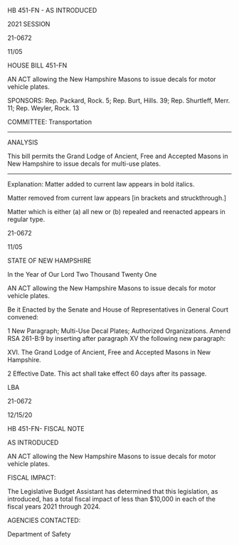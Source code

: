  HB 451-FN - AS INTRODUCED

 

 

2021 SESSION

 21-0672

 11/05

 

HOUSE BILL 451-FN

 

AN ACT allowing the New Hampshire Masons to issue decals for motor vehicle plates.

 

SPONSORS: Rep. Packard, Rock. 5; Rep. Burt, Hills. 39; Rep. Shurtleff, Merr. 11; Rep. Weyler, Rock. 13

 

COMMITTEE: Transportation

 

-----------------------------------------------------------------

 

ANALYSIS

 

 This bill permits the Grand Lodge of Ancient, Free and Accepted Masons in New Hampshire to issue decals for multi-use plates.

 

- - - - - - - - - - - - - - - - - - - - - - - - - - - - - - - - - - - - - - - - - - - - - - - - - - - - - - - - - - - - - - - - - - - - - - - - - - - 

 

Explanation: Matter added to current law appears in bold italics.

 Matter removed from current law appears [in brackets and struckthrough.]

 Matter which is either (a) all new or (b) repealed and reenacted appears in regular type.

 21-0672

 11/05

 

STATE OF NEW HAMPSHIRE

 

In the Year of Our Lord Two Thousand Twenty One

 

AN ACT allowing the New Hampshire Masons to issue decals for motor vehicle plates.

 

Be it Enacted by the Senate and House of Representatives in General Court convened:

 

 1 New Paragraph; Multi-Use Decal Plates; Authorized Organizations. Amend RSA 261-B:9 by inserting after paragraph XV the following new paragraph:

 XVI. The Grand Lodge of Ancient, Free and Accepted Masons in New Hampshire.

 2 Effective Date. This act shall take effect 60 days after its passage.

 

LBA

 21-0672

 12/15/20

 

HB 451-FN- FISCAL NOTE

AS INTRODUCED

 

AN ACT allowing the New Hampshire Masons to issue decals for motor vehicle plates.

 

FISCAL IMPACT:

 The Legislative Budget Assistant has determined that this legislation, as introduced, has a total fiscal impact of less than $10,000 in each of the fiscal years 2021 through 2024.

 

AGENCIES CONTACTED:

 Department of Safety

 

